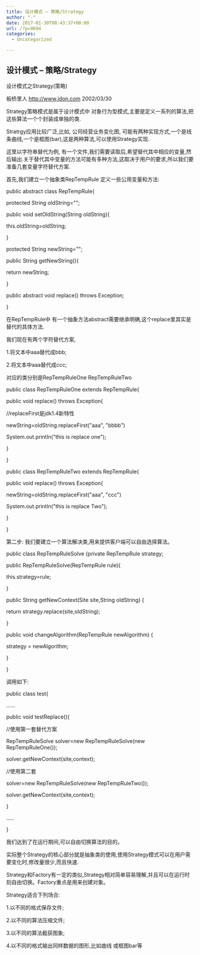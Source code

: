 ```yaml
---
title: 设计模式 – 策略/Strategy
author: "-"
date: 2017-01-30T08:43:37+00:00
url: /?p=9694
categories:
  - Uncategorized

---
```

## 设计模式 – 策略/Strategy
设计模式之Strategy(策略)
  
板桥里人 http://www.jdon.com 2002/03/30
  
Strategy策略模式是属于设计模式中 对象行为型模式,主要是定义一系列的算法,把这些算法一个个封装成单独的类.

Stratrgy应用比较广泛,比如, 公司经营业务变化图, 可能有两种实现方式,一个是线条曲线,一个是框图(bar),这是两种算法,可以使用Strategy实现.

这里以字符串替代为例, 有一个文件,我们需要读取后,希望替代其中相应的变量,然后输出.关于替代其中变量的方法可能有多种方法,这取决于用户的要求,所以我们要准备几套变量字符替代方案.


首先,我们建立一个抽象类RepTempRule 定义一些公用变量和方法:

public abstract class RepTempRule{

protected String oldString="";
  
public void setOldString(String oldString){
  
this.oldString=oldString;
  
}

protected String newString="";
  
public String getNewString(){
  
return newString;
  
}

public abstract void replace() throws Exception;
  
}
  
在RepTempRule中 有一个抽象方法abstract需要继承明确,这个replace里其实是替代的具体方法.
  
我们现在有两个字符替代方案,
  
1.将文本中aaa替代成bbb;
  
2.将文本中aaa替代成ccc;

对应的类分别是RepTempRuleOne RepTempRuleTwo

public class RepTempRuleOne extends RepTempRule{
  
public void replace() throws Exception{

//replaceFirst是jdk1.4新特性
  
newString=oldString.replaceFirst("aaa", "bbbb")
  
System.out.println("this is replace one");

}
  
}
  
public class RepTempRuleTwo extends RepTempRule{
  
public void replace() throws Exception{

newString=oldString.replaceFirst("aaa", "ccc")
  
System.out.println("this is replace Two");

}
  
}
  
第二步: 我们要建立一个算法解决类,用来提供客户端可以自由选择算法。

public class RepTempRuleSolve {private RepTempRule strategy;

public RepTempRuleSolve(RepTempRule rule){
  
this.strategy=rule;
  
}

public String getNewContext(Site site,String oldString) {
  
return strategy.replace(site,oldString);
  
}

public void changeAlgorithm(RepTempRule newAlgorithm) {
  
strategy = newAlgorithm;
  
}

}
  

调用如下:

public class test{

......

public void testReplace(){

//使用第一套替代方案
  
RepTempRuleSolve solver=new RepTempRuleSolve(new RepTempRuleOne());
  
solver.getNewContext(site,context);

//使用第二套

solver=new RepTempRuleSolve(new RepTempRuleTwo());
  
solver.getNewContext(site,context);


}

.....

}
  
我们达到了在运行期间,可以自由切换算法的目的。

实际整个Strategy的核心部分就是抽象类的使用,使用Strategy模式可以在用户需要变化时,修改量很少,而且快速.

Strategy和Factory有一定的类似,Strategy相对简单容易理解,并且可以在运行时刻自由切换。Factory重点是用来创建对象。

Strategy适合下列场合:

1.以不同的格式保存文件;

2.以不同的算法压缩文件;

3.以不同的算法截获图象;

4.以不同的格式输出同样数据的图形,比如曲线 或框图bar等